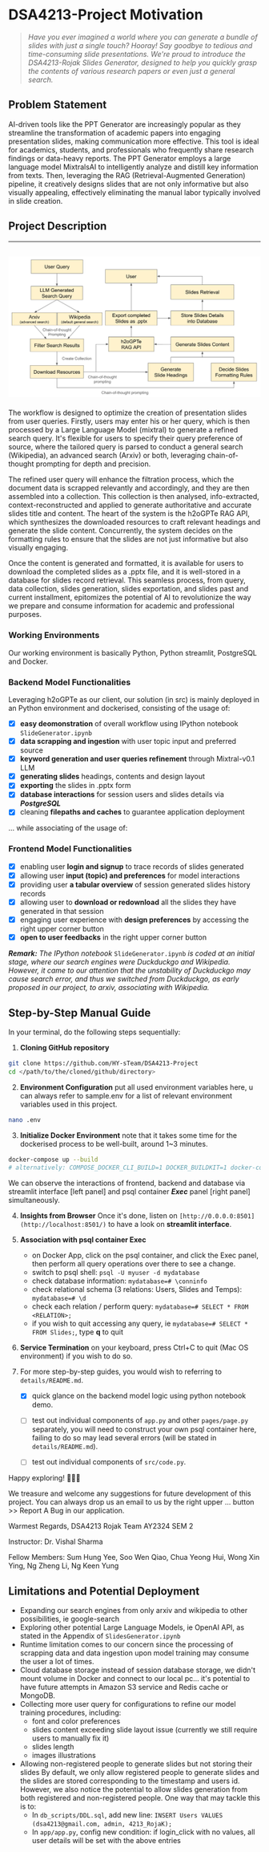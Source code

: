 # DSA4213-Project Motivation

> *Have you ever imagined a world where you can generate a bundle of slides with just a single touch? Hooray! Say goodbye to tedious and time-consuming slide presentations. We're proud to introduce the DSA4213-Rojak Slides Generator, designed to help you quickly grasp the contents of various research papers or even just a general search.*

## Problem Statement
AI-driven tools like the PPT Generator are increasingly popular as they streamline the transformation of academic papers into engaging presentation slides, making communication more effective. This tool is ideal for academics, students, and professionals who frequently share research findings or data-heavy reports. The PPT Generator employs a large language model MixtralsAI to intelligently analyze and distill key information from texts. Then, leveraging the RAG (Retrieval-Augmented Generation) pipeline, it creatively designs slides that are not only informative but also visually appealing, effectively eliminating the manual labor typically involved in slide creation. 

## Project Description
---
![Solution Workflow](details/solution_workflow.jpeg)
---

The workflow is designed to optimize the creation of presentation slides from user queries. Firstly, users may enter his or her query, which is then processed by a Large Language Model (mixtral) to generate a refined search query. It's flexible for users to specify their query preference of source, where the tailored query is parsed to conduct a general search (Wikipedia), an advanced search (Arxiv) or both, leveraging chain-of-thought prompting for depth and precision. 

The refined user query will enhance the filtration process, which the document data is scrapped relevantly and accordingly, and they are then assembled into a collection. This collection is then analysed, info-extracted, context-reconstructed and applied to generate authoritative and accurate slides title and content. The heart of the system is the h2oGPTe RAG API, which synthesizes the downloaded resources to craft relevant headings and generate the slide content. Concurrently, the system decides on the formatting rules to ensure that the slides are not just informative but also visually engaging. 

Once the content is generated and formatted, it is available for users to download the completed slides as a .pptx file, and it is well-stored in a database for slides record retrieval. This seamless process, from query, data collection, slides generation, slides exportation, and slides past and current installment, epitomizes the potential of AI to revolutionize the way we prepare and consume information for academic and professional purposes. 

### Working Environments
Our working environment is basically Python, Python streamlit, PostgreSQL and Docker. 

### Backend Model Functionalities
Leveraging h2oGPTe as our client, our solution (in src) is mainly deployed in an Python environment and dockerised, consisting of the usage of: 
- [x] **easy deomonstration** of overall workflow using IPython notebook `SlideGenerator.ipynb`
- [x] **data scrapping and ingestion** with user topic input and preferred source
- [x] **keyword generation and user queries refinement** through Mixtral-v0.1 LLM
- [x] **generating slides** headings, contents and design layout 
- [x] **exporting** the slides in .pptx form
- [x] **database interactions** for session users and slides details via ***PostgreSQL***
- [x] cleaning **filepaths and caches** to guarantee application deployment

... while associating of the usage of: 

### Frontend Model Functionalities
- [x] enabling user **login and signup** to trace records of slides generated
- [x] allowing user **input (topic) and preferences** for model interactions
- [x] providing user **a tabular overview** of session generated slides history records
- [x] allowing user to **download or redownload** all the slides they have generated in that session
- [x] engaging user experience with **design preferences** by accessing the right upper corner button
- [x] **open to user feedbacks** in the right upper corner button

***Remark:*** *The IPython notebook* `SlideGenerator.ipynb` *is coded at an initial stage, where our search engines were Duckduckgo and Wikipedia. However, it came to our attention that the unstability of Duckduckgo may cause search error, and thus we switched from Duckduckgo, as early proposed in our project, to arxiv, associating with Wikipedia.*

## Step-by-Step Manual Guide
In your terminal, do the following steps sequentially: 

1. **Cloning GitHub repository**
```sh
git clone https://github.com/HY-sTeam/DSA4213-Project
cd </path/to/the/cloned/github/directory>
```
2. **Environment Configuration**
put all used environment variables here, u can always refer to sample.env for a list of relevant environment variables used in this project. 
```sh 
nano .env
```
3. **Initialize Docker Environment** 
note that it takes some time for the dockerised process to be well-built, around 1~3 minutes. 
```sh
docker-compose up --build
# alternatively: COMPOSE_DOCKER_CLI_BUILD=1 DOCKER_BUILDKIT=1 docker-compose build --no-cache docker-compose up
```


We can observe the interactions of frontend, backend and database via streamlit interface [left panel] and psql container ***Exec*** panel [right panel] simultaneously. 


4. **Insights from Browser**
Once it's done, listen on `[http://0.0.0.0:8501](http://localhost:8501/)` to have a look on **streamlit interface**. 

5. **Association with psql container Exec**
	- on Docker App, click on the psql container, and click the Exec panel, then perform all query operations over there to see a change. 
	- switch to psql shell: `psql -U myuser -d mydatabase`
	- check database information: `mydatabase=# \conninfo`
	- check relational schema (3 relations:  Users, Slides and Temps): `mydatabase=# \d`
	- check each relation / perform query: `mydatabase=# SELECT * FROM <RELATION>;`
	- if you wish to quit accessing any query, ie `mydatabase=# SELECT * FROM Slides;`, type **q** to quit

6. **Service Termination** 
   on your keyboard, press Ctrl+C to quit (Mac OS environment) if you wish to do so. 

7. For more step-by-step guides, you would wish to referring to `details/README.md`. 
   - [x] quick glance on the backend model logic using python notebook demo.
   - [ ] test out individual components of `app.py` and other `pages/page.py` separately, you will need to construct your own psql container here, failing to do so may lead several errors (will be stated in `details/README.md`). 
   - [ ] test out individual components of `src/code.py`. 


Happy exploring! 🎉🎉🎉

We treasure and welcome any suggestions for future development of this project. You can always drop us an email to us by the right upper ... button >> Report A Bug in our application. 



Warmest Regards, 
DSA4213 Rojak Team
AY2324 SEM 2

Instructor: Dr. Vishal Sharma

Fellow Members: Sum Hung Yee, Soo Wen Qiao, Chua Yeong Hui, Wong Xin Ying, Ng Zheng Li, Ng Keen Yung

## Limitations and Potential Deployment
- Expanding our search engines from only arxiv and wikipedia to other possibilities, ie google-search
- Exploring other potential Large Language Models, ie OpenAI API, as stated in the Appendix of `SlidesGenerator.ipynb`
- Runtime limitation comes to our concern since the processing of scrapping data and data ingestion upon model training may consume the user a lot of times. 
- Cloud database storage instead of session database storage, we didn't mount volume in Docker and connect to our local pc...
  it's potential to have future attempts in Amazon S3 service and Redis cache or MongoDB. 
- Collecting more user query for configurations to refine our model training procedures, including: 
  - font and color preferences
  - slides content exceeding slide layout issue (currently we still require users to manually fix it)
  - slides length 
  - images illustrations
- Allowing non-registered people to generate slides but not storing their slides
  By default, we only allow registered people to generate slides and the slides are stored corresponding to the timestamp and users id. However, we also notice the potential to allow slides generation from both registered and non-registered people. One way that may tackle this is to: 
  - In `db_scripts/DDL.sql`, add new line: `INSERT Users VALUES (dsa4213@gmail.com, admin, 4213_RojaK);`
  - In `app/app.py`, config new condition: if login_click with no values, all user details will be set with the above entries

